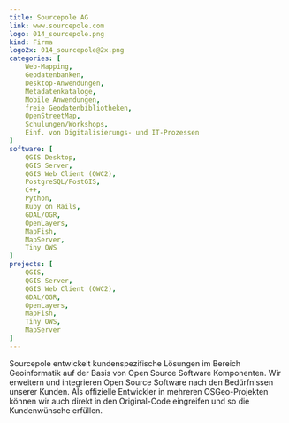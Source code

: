 ```yaml
---
title: Sourcepole AG
link: www.sourcepole.com
logo: 014_sourcepole.png
kind: Firma
logo2x: 014_sourcepole@2x.png
categories: [
    Web-Mapping,
    Geodatenbanken,
    Desktop-Anwendungen,
    Metadatenkataloge,
    Mobile Anwendungen,
	freie Geodatenbibliotheken,
    OpenStreetMap,
    Schulungen/Workshops,
	Einf. von Digitalisierungs- und IT-Prozessen
]
software: [
    QGIS Desktop, 
	QGIS Server, 
	QGIS Web Client (QWC2),
	PostgreSQL/PostGIS, 
	C++, 
	Python, 
	Ruby on Rails, 
	GDAL/OGR,	
	OpenLayers, 
	MapFish, 
	MapServer, 
	Tiny OWS
]
projects: [
    QGIS, 
	QGIS Server, 
	QGIS Web Client (QWC2), 
	GDAL/OGR, 
	OpenLayers, 
	MapFish, 
	Tiny OWS, 
	MapServer
]
---
```


Sourcepole entwickelt kundenspezifische Lösungen im Bereich Geoinformatik auf der Basis von Open Source Software Komponenten. Wir erweitern und integrieren Open Source Software nach den Bedürfnissen unserer Kunden. Als offizielle Entwickler in mehreren OSGeo-Projekten können wir auch direkt in den Original-Code eingreifen und so die Kundenwünsche erfüllen.

